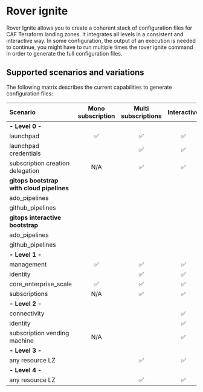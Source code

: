 # Rover ignite

Rover Ignite allows you to create a coherent stack of configuration files for CAF Terraform landing zones.
It integrates all levels in a consistent and interactive way.
In some configuration, the output of an execution is needed to continue, you might have to run multiple times the rover ignite command in order to generate the full configuration files.

## Supported scenarios and variations

The following matrix describes the current capabilities to generate configuration files:

| Scenario                                  | Mono subscription  | Multi subscriptions | Interactive        | Pipelines | Example files |
|:------------------------------------------|:------------------:|:-------------------:|:------------------:|:---------:|:-------------:|
| **- Level 0 -**                           |                    |                     |                    |           |               |
| launchpad                                 | :white_check_mark: | :white_check_mark:  | :white_check_mark: |           |               |
| launchpad credentials                     |                    | :white_check_mark:  | :white_check_mark: |           |               |
| subscription creation delegation          | N/A                | :white_check_mark:  | :white_check_mark: |           |               |
| **gitops bootstrap with cloud pipelines** |                    |                     |                    |           |               |
| ado_pipelines                             |                    |                     |                    |           |               |
| github_pipelines                          |                    |                     |                    |           |               |
| **gitops interactive bootstrap**          |                    |                     |                    |           |               |
| ado_pipelines                             |                    |                     |                    |           |               |
| github_pipelines                          |                    |                     |                    |           |               |
| **- Level 1 -**                           |                    |                     |                    |           |               |
| management                                | :white_check_mark: | :white_check_mark:  | :white_check_mark: |           |               |
| identity                                  |                    | :white_check_mark:  | :white_check_mark: |           |               |
| core_enterprise_scale                     | :white_check_mark: | :white_check_mark:  | :white_check_mark: |           |               |
| subscriptions                             | N/A                | :white_check_mark:  | :white_check_mark: |           |               |
| **- Level 2 -**                           |                    |                     |                    |           |               |
| connectivity                              |                    |                     | :white_check_mark: |           |               |
| identity                                  |                    |                     | :white_check_mark: |           |               |
| subscription vending machine              | N/A                |                     | :white_check_mark: |           |               |
| **- Level 3 -**                           |                    |                     |                    |           |               |
| any resource LZ                           |                    | :white_check_mark:  | :white_check_mark: |           |               |
| **- Level 4 -**                           |                    |                     |                    |           |               |
| any resource LZ                           |                    | :white_check_mark:  | :white_check_mark: |           |               |
